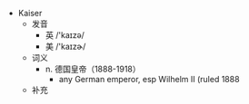 - Kaiser
  - 发音
    - 英 /'kaɪzə/
    - 美 /'kaɪzɚ/
  - 词义
    - n. 德国皇帝（1888-1918）
      - any German emperor, esp Wilhelm II (ruled 1888
  - 补充